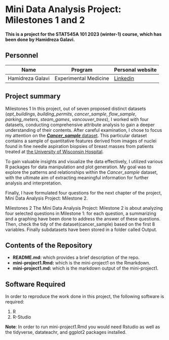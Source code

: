 # Mini Data Analysis Project: Milestones 1 and 2
**This is a project for the STAT545A 101 2023 (winter-1) course, which has been done by Hamidreza Galavi.**


## Personnel
Name | Program | Personal website
------------ | ------------ | ------------
Hamidreza Galavi | Experimental Medicine | [Linkedin](https://www.linkedin.com/in/hamidreza-galavi-814b32258/)

## Project summary
Milestones 1
In this project, out of seven proposed distinct datasets (_apt_buildings_, _building_permits_, _cancer_sample_, _flow_sample_, _parking_meters_, _steam_games_, _vancouver_trees_), I worked with four datasets, conducting comprehensive attribute analysis to gain a deeper understanding of their contents. After careful examination, I chose to focus my attention on the [_**Cancer_sample**_ dataset](https://archive.ics.uci.edu/dataset/17/breast+cancer+wisconsin+diagnostic). This particular dataset contains a sample of quantitative features derived from images of nuclei found in fine needle aspiration biopsies of breast masses from patients treated at [the University of Wisconsin Hospital](https://www.uwhealth.org/).

To gain valuable insights and visualize the data effectively, I utilized various R packages for data manipulation and plot generation. My goal was to explore the patterns and relationships within the _Cancer_sample_ dataset, with the ultimate aim of extracting meaningful information for further analysis and interpretation.

Finally, I have formulated four questions for the next chapter of the project, Mini Data Analysis Project: Milestone 2.

Milestones 2
The Mini Data Analysis Project: Milestone 2 is about analyzing four selected questions in Milestone 1: for each question, a summarizing and a graphing have been done to address the answer of these questions. Then, check the tidy of the dataset(cancer_sample) based on the first 8 variables. Finally subdatasets have been stored in a folder called Output.

## Contents of the Repository
* **README.md:** which provides a brief description of the repo.
* **mini-project1.Rmd:** which is the mini-project1 on the Rmarkdown.
* **mini-project1.md:** which is the markdown output of the mini-project1.

## Software Required
In order to reproduce the work done in this project, the following software is required:
1. R
2. R-Studio

**Note**: In order to run mini-project1.Rmd you would need Rstudio as well as the tidyverse, datateachr, and ggplot2 packages installed.
